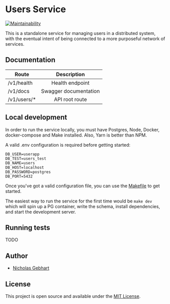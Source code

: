 # Users Service

[![Maintainability](https://api.codeclimate.com/v1/badges/1085a7c8e0eac2e53638/maintainability)](https://codeclimate.com/github/gebhartn/user-service/maintainability)

This is a standalone service for managing users in a distributed system, with the eventual intent of being connected to a more purposeful network of services.

## Documentation

| Route    | Description   |
|----------|:-------------:|
| /v1/health | Health endpoint |
| /v1/docs    | Swagger documentation |
| /v1/users/*  |  API root route   |

## Local development

In order to run the service locally, you must have Postgres, Node, Docker, docker-compose and Make installed. Also, Yarn is better than NPM.

A valid .env configuration is required before getting started:

```
DB_USER=userapp
DB_TEST=users_test
DB_NAME=users
DB_HOST=localhost
DB_PASSWORD=postgres
DB_PORT=5432
```

Once you've got a valid configuration file, you can use the [Makefile](Makefile) to get started.

The easiest way to run the service for the first time would be `make dev` which will spin up a PG container, write the schema, install dependencies, and start the development server.

## Running tests

TODO

## Author

- [Nicholas Gebhart](https://nicholasgebhart.com)

## License

This project is open source and available under the [MIT License](LICENSE).
